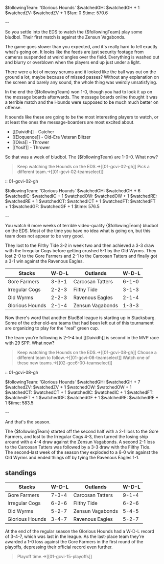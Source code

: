 $followingTeam: 'Glorious Hounds'
$watchedGH: $watchedGH + 1
$watchedZV: $watchedZV + 1
$fan: 0
$time: 570.6

--

So you settle into the EDS to watch the {$followingTeam} play some bludbol. Their first match is against the Zensun Vagabonds.

The game goes slower than you expected, and it's really hard to tell exactly what's going on. It looks like the feeds are just security footage from cameras suspended at weird angles over the field. Everything is washed out and blurry or overblown when the players end up just under a light. 

There were a lot of messy scrums and it looked like the ball was out on the ground a lot, maybe because of missed passes? Without any explanation on the screen and barely any sound, the whole thing was weirdly unsatisfying.

In the end the {$followingTeam} won 1-0, though you had to look it up on the message boards afterwards. The message boards online thought it was a terrible match and the Hounds were supposed to be much much better on offense.

It sounds like these are going to be the most interesting players to watch, or at least the ones the message-boarders are most excited about.

* [[Daividh]] - Catcher
* [[Eloquence]] - Old-Era Veteran Blitzer
* [[Oiva]] - Thrower
* [[Yosif]] - Thrower


So that was a week of bludbol. The {$followingTeam} are 1-0-0. What now?

> Keep watching the Hounds on the EDS.->[[01-gcvi-02-gh]]
> Pick a different team.->[[01-gcvi-02-teamselect]]

:: 01-gcvi-02-gh

$followingTeam: 'Glorious Hounds'
$watchedGH: $watchedGH + 6
$watchedIC: $watchedIC + 1
$watchedOW: $watchedOW + 1
$watchedRE: $watchedRE + 1
$watchedCT: $watchedICT + 1
$watchedFT: $watchedFT + 1
$watchedGF: $watchedGF + 1
$time: 576.5

--

You watch 6 more weeks of terrible video-quality {$followingTeam} bludbol on the EDS. Most of the time you have no idea what is going on, but this team does not appear to be very good.

They lost to the Filthy Tide 3-2 in week two and then achieved a 3-3 draw with the Irregular Cogs before getting crushed 5-1 by the Old Wyrms. They lost 2-0 to the Gore Farmers and 2-1 to the Carcosan Tatters and finally got a 3-1 win against the Ravenous Eagles.

| Stacks | W-D-L | Outlands | W-D-L |
|-------|-----|--|--|
| Gore Farmers | 3-3-1 | Carcosan Tatters | 6-1-0 |
| Irregular Cogs | 2-2-3 | Filthy Tide | 3-1-3 |
| Old Wyrms | 2-2-3 | Ravenous Eagles | 2-1-4 |
| Glorious Hounds | 2-1-4 | Zensun Vagabonds | 1-3-3 |

Now there's word that another BludBol league is starting up in Stacksburg. Some of the other old-era teams that had been left out of this tournament are organizing to play for the "real" green cup.

The team you're following is 2-1-4 but [[Daividh]] is second in the MVP race with 29 SPP. What now?

> Keep watching the Hounds on the EDS.->[[01-gcvi-08-gh]]
> Choose a different team to follow.->[[01-gcvi-08-teamselect]]
> Watch one of these new teams.->[[02-gcc6-00-teamselect]]


:: 01-gcvi-08-gh

$followingTeam: 'Glorious Hounds'
$watchedGH: $watchedGH + 7
$watchedZV: $watchedZV + 1
$watchedOW: $watchedOW + 1
$watchedCT: $watchedCT + 1
$watchedIC: $watchedIC + 1
$watchedFT: $watchedFT + 1
$watchedGF: $watchedGF + 1
$watchedRE: $watchedRE + 1
$time: 583.5

--

And that's the season.

The {$followingTeam} started off the second half with a 2-1 loss to the Gore Farmers, and lost to the Irregular Cogs 4-3, then turned the losing ship around with a 4-4 draw against the Zensun Vagabonds. A second 2-1 loss to the Carcosan Tatters was followed by a 3-3 draw with the Filthy Tide. The second-last week of the season they exploded to a 6-0 win against the Old Wyrms and ended things off by tying the Ravenous Eagles 1-1.

## standings

| Stacks | W-D-L | Outlands | W-D-L |
|-------|-----|--|--|
| Gore Farmers | 7-3-4 | Carcosan Tatters | 9-1-4 |
| Irregular Cogs | 6-2-6 | Filthy Tide | 6-2-6 |
| Old Wyrms | 5-2-7 | Zensun Vagabonds | 5-4-5 |
| Glorious Hounds | 3-4-7 | Ravenous Eagles | 5-2-7 |

At the end of the regular season the Glorious Hounds had a W-D-L record of 3-4-7, which was last in the league. As the last-place team they're awarded a 1-0 loss against the Gore Farmers in the first round of the playoffs, depressing their official record even further.

> Playoff time.->[[01-gcvi-15-playoffs]]